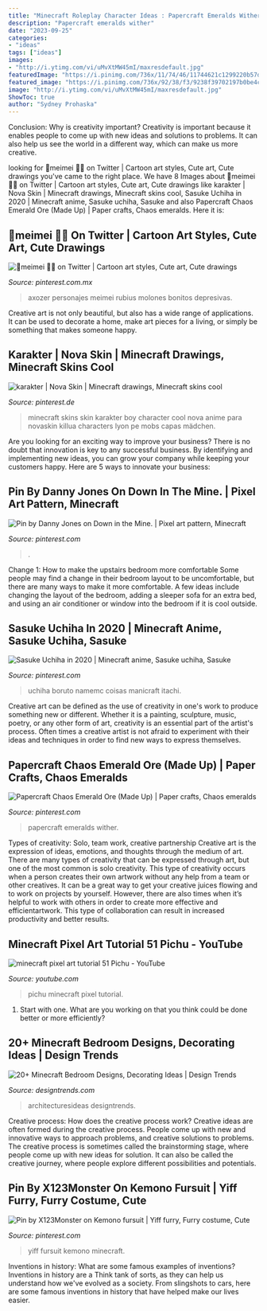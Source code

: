 ```yaml
---
title: "Minecraft Roleplay Character Ideas : Papercraft Emeralds Wither"
description: "Papercraft emeralds wither"
date: "2023-09-25"
categories:
- "ideas"
tags: ["ideas"]
images:
- "http://i.ytimg.com/vi/uMvXtMW45mI/maxresdefault.jpg"
featuredImage: "https://i.pinimg.com/736x/11/74/46/11744621c1299220b57d49f8417140bf.jpg"
featured_image: "https://i.pinimg.com/736x/92/38/f3/9238f39702197b0be4c21f28b931521b--minecraft-templates-minecraft-pixel-art.jpg"
image: "http://i.ytimg.com/vi/uMvXtMW45mI/maxresdefault.jpg"
ShowToc: true
author: "Sydney Prohaska"
---
```



Conclusion: Why is creativity important?
Creativity is important because it enables people to come up with new ideas and solutions to problems. It can also help us see the world in a different way, which can make us more creative.

	

		
looking for 🍯meimei 🍃🌻 on Twitter | Cartoon art styles, Cute art, Cute drawings you've came to the right place. We have 8 Images about 🍯meimei 🍃🌻 on Twitter | Cartoon art styles, Cute art, Cute drawings like karakter | Nova Skin | Minecraft drawings, Minecraft skins cool, Sasuke Uchiha in 2020 | Minecraft anime, Sasuke uchiha, Sasuke and also Papercraft Chaos Emerald Ore (Made Up) | Paper crafts, Chaos emeralds. Here it is:
		
    
## 🍯meimei 🍃🌻 On Twitter | Cartoon Art Styles, Cute Art, Cute Drawings

<img loading=lazy src="https://i.pinimg.com/736x/da/14/f6/da14f670db62f09662f354d6abd89a0f.jpg" onerror="this.onerror=null;this.src='https://tse2.mm.bing.net/th?id=OIP.sTOeDKoodpmV9Ai3DlUWRAHaKQ&amp;pid=15.1';" alt="🍯meimei 🍃🌻 on Twitter | Cartoon art styles, Cute art, Cute drawings">

_Source: pinterest.com.mx_

>axozer personajes meimei rubius molones bonitos depresivas. 

	

Creative art is not only beautiful, but also has a wide range of applications. It can be used to decorate a home, make art pieces for a living, or simply be something that makes someone happy.

    
## Karakter | Nova Skin | Minecraft Drawings, Minecraft Skins Cool

<img loading=lazy src="https://i.pinimg.com/736x/11/74/46/11744621c1299220b57d49f8417140bf.jpg" onerror="this.onerror=null;this.src='https://tse2.mm.bing.net/th?id=OIP.lI6H9AIdCbNY8boyloMgXgAAAA&amp;pid=15.1';" alt="karakter | Nova Skin | Minecraft drawings, Minecraft skins cool">

_Source: pinterest.de_

>minecraft skins skin karakter boy character cool nova anime para novaskin killua characters lyon pe mobs capas mädchen. 

	

Are you looking for an exciting way to improve your business? There is no doubt that innovation is key to any successful business. By identifying and implementing new ideas, you can grow your company while keeping your customers happy. Here are 5 ways to innovate your business: 

    
## Pin By Danny Jones On Down In The Mine. | Pixel Art Pattern, Minecraft

<img loading=lazy src="https://i.pinimg.com/736x/92/38/f3/9238f39702197b0be4c21f28b931521b--minecraft-templates-minecraft-pixel-art.jpg" onerror="this.onerror=null;this.src='https://tse4.mm.bing.net/th?id=OIP.rq3FZH3tbYbbcTH7Ltr5lAHaNJ&amp;pid=15.1';" alt="Pin by Danny Jones on Down in the Mine. | Pixel art pattern, Minecraft">

_Source: pinterest.com_

>. 

	

Change 1: How to make the upstairs bedroom more comfortable
Some people may find a change in their bedroom layout to be uncomfortable, but there are many ways to make it more comfortable. A few ideas include changing the layout of the bedroom, adding a sleeper sofa for an extra bed, and using an air conditioner or window into the bedroom if it is cool outside.

    
## Sasuke Uchiha In 2020 | Minecraft Anime, Sasuke Uchiha, Sasuke

<img loading=lazy src="https://i.pinimg.com/736x/e4/42/20/e44220adad59079c1771a2b0d7d88c6c.jpg" onerror="this.onerror=null;this.src='https://tse1.mm.bing.net/th?id=OIP._0-XSuQqccWPQUZkUJBw3AAAAA&amp;pid=15.1';" alt="Sasuke Uchiha in 2020 | Minecraft anime, Sasuke uchiha, Sasuke">

_Source: pinterest.com_

>uchiha boruto namemc coisas manicraft itachi. 

	

Creative art can be defined as the use of creativity in one's work to produce something new or different. Whether it is a painting, sculpture, music, poetry, or any other form of art, creativity is an essential part of the artist's process. Often times a creative artist is not afraid to experiment with their ideas and techniques in order to find new ways to express themselves.

    
## Papercraft Chaos Emerald Ore (Made Up) | Paper Crafts, Chaos Emeralds

<img loading=lazy src="https://i.pinimg.com/736x/10/46/e6/1046e654dc205eb167446307d0429204--papercraft-emeralds.jpg" onerror="this.onerror=null;this.src='https://tse4.mm.bing.net/th?id=OIP.b7Nb16lAzMup4OEubbqsXQHaGL&amp;pid=15.1';" alt="Papercraft Chaos Emerald Ore (Made Up) | Paper crafts, Chaos emeralds">

_Source: pinterest.com_

>papercraft emeralds wither. 

	

Types of creativity: Solo, team work, creative partnership
Creative art is the expression of ideas, emotions, and thoughts through the medium of art. There are many types of creativity that can be expressed through art, but one of the most common is solo creativity. This type of creativity occurs when a person creates their own artwork without any help from a team or other creatives. It can be a great way to get your creative juices flowing and to work on projects by yourself. However, there are also times when it’s helpful to work with others in order to create more effective and efficientartwork. This type of collaboration can result in increased productivity and better results.

    
## Minecraft Pixel Art Tutorial 51 Pichu - YouTube

<img loading=lazy src="http://i.ytimg.com/vi/uMvXtMW45mI/maxresdefault.jpg" onerror="this.onerror=null;this.src='https://tse4.mm.bing.net/th?id=OIP.eUeaquNcmcrjzOZ5uWUk9gHaEK&amp;pid=15.1';" alt="minecraft pixel art tutorial 51 Pichu - YouTube">

_Source: youtube.com_

>pichu minecraft pixel tutorial. 

	

1. Start with one. What are you working on that you think could be done better or more efficiently?

    
## 20+ Minecraft Bedroom Designs, Decorating Ideas | Design Trends

<img loading=lazy src="https://images.designtrends.com/wp-content/uploads/2015/10/11110046/Minecraft-Doubt-Bedroom-Design.png" onerror="this.onerror=null;this.src='https://tse3.mm.bing.net/th?id=OIP.2T2MRXs8E42wgV-5M0KRQAHaD9&amp;pid=15.1';" alt="20+ Minecraft Bedroom Designs, Decorating Ideas | Design Trends">

_Source: designtrends.com_

>architecturesideas designtrends. 

	

Creative process: How does the creative process work?
Creative ideas are often formed during the creative process. People come up with new and innovative ways to approach problems, and creative solutions to problems. The creative process is sometimes called the brainstorming stage, where people come up with new ideas for solution. It can also be called the creative journey, where people explore different possibilities and potentials.

    
## Pin By X123Monster On Kemono Fursuit | Yiff Furry, Furry Costume, Cute

<img loading=lazy src="https://i.pinimg.com/736x/e7/b1/80/e7b180853b8145e8e72768b10ba5b159.jpg" onerror="this.onerror=null;this.src='https://tse1.mm.bing.net/th?id=OIP.Vgb_k3JSkfgrh3u4NqPITAHaNL&amp;pid=15.1';" alt="Pin by X123Monster on Kemono fursuit | Yiff furry, Furry costume, Cute">

_Source: pinterest.com_

>yiff fursuit kemono minecraft. 

	

Inventions in history: What are some famous examples of inventions?
Inventions in history are a Think tank of sorts, as they can help us understand how we've evolved as a society. From slingshots to cars, here are some famous inventions in history that have helped make our lives easier.

